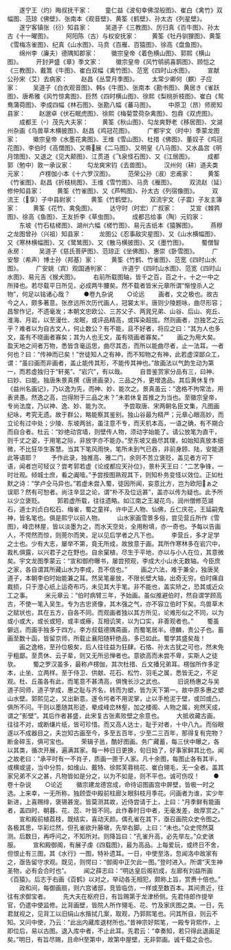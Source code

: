 <!-- { "loadSidebar": true } -->
　　遂宁王（灼）晦叔抚干家：
　　童仁益《波旬幸佛涅般图》、崔白《禽竹》双幅图、范琼《佛壁》、张南本《观音壁》、黄筌《鹤壁》、孙太古《列星壁》。
　　遂宁客镇张（衍）知县家：
　　吴道子《三教图》、厉归真《百牛图》、孙太古《十一曜图》。
　　阿阳陈（古）与权安抚家：
　　黄筌《牡丹驯狸图》、黄筌《雪梅冻雀图》、纪真《山水图》、马贲《百雁、百猿图》、徐高《盘鱼图》。
　　绵州李（廉夫）德隅知郡家：
　　徽宗皇帝《着色横山图》、郭熙《横山图》。
　　开封尹盛《章》季文家：
　　徽宗皇帝《风竹鸲鹆喜鹊图》、顾恺之《三教图》、戴篙《牛图》、崔白双幅《禽竹图》、范宽《四时山水图》。
　　宣献公孙宋（艾）去病家：
　　赵昌《丛萱月季图》。
　　太常少卿何（麒）子应家：
　　吴道子《白衣观音图》、韩《牛图》、张南本《勘书图》、黄居き《雀跃图》、唐希雅《风竹惊禽图》、巨然《四时横山图》、徐熙《梨桃折枝图》、崔白《鸳鸯蒲荷图》、李成四幅《林石图》、张勘八幅《蕃马图》。
　　中原卫（昂）师房知县家：
　　赵邈卓《伏石眠虎图》、徐熙《梅菊萱荷杂禽图》、包鼎《双虎图》。
　　成都王（）茂先大夫家：
　　黄筌《秋山图》、勾龙爽野老《移居图》、文湖州杂画《鸟兽草木横披图》、赵昌《鸡冠花图》。
　　广都宇文（时中）季蒙龙图家：
　　徽宗皇帝《水墨花禽图》、王维《雪山图》、杜措《佛图》、董奴子《鸡冠花图》、李伯时《高僧图》、又嘶展《二马图》、又明皇《八马图》、又水晶宫《明月馆图》、又退之《见大颠图》、江贯道《飞泉怪石图》、又《江居图》。
　　成都郭（勉中）敦一承议家：
　　勾龙爽宋钧《去兽图》。
　　汉州何（耕）道夫类元家：
　　卢楞伽小本《十六罗汉图》。
　　范荣公孙（淑）忠甫家：
　　黄筌《竹雀图》、赵昌《折枝桃图》、王维《雪竹图》、马贲《雁图》。
　　双流赵（延）修仲知县家：
　　黄筌《竹雀图》、又《芦鸭图》、孙太古《列宿像图》。
　　双流王（享）子中县尉家：
　　黄筌《竹鹤壁》。
　　双流宇文（子震）子友主簿家：
　　黄筌《花竹、禽兔图》。
　　达守时（时宏）广叔家：
　　艾宣《棘鹑图》、徐高《鱼图》、王友折李《草虫图》。
　　成都吕给事（陶）元钧家：
　　东坡《竹石枯槎图》、湖州六幅《槎竹图》、易元吉纸本《猿獬图》。
　　燕穆之龙图曾孙（兴祖）知县家：
　　龙图公《忍事敌灾星图》、又《山水横幅图》、又《寒林横幅图》、又《鹭鸶图》、又《散马横披图》、又《墨竹图》。
　　蜀僧智永房：
　　吴道子《慈氏菩萨图》、范琼正《坐佛图》、惠崇《卧雪图》。
　　广安黎（希声）博士孙（邦基）家：
　　黄筌《竹鹤、竹雀图》、范宽《四时山水图》。
　　广安姚（宾）观国通判家：
　　许道宁《四时山水图》、范宽《四时山水图》、易元吉《猴犬图》。
　　右前所载图轴，皆千之百，百之十，十之一中之所择也。若尽载平日所见，必成两牛腰矣。然不载者皆米元章所谓“惭惶杀人之物”，何足以铭诸心哉？
　　●卷九杂说
　　○论远
　　画者，文之极也。故古今之人，颇多著意。张彦远所次历代画人，冠裳太半。唐则少陵题咏，曲尽形容；昌黎作记，不遗毫发；本朝文忠欧公、三苏父子、两晁兄弟、山谷、后山、宛丘、淮海、月岩，以至漫仕、龙眠，或评品精高，或挥染超拔。然则画者，岂独艺之云乎？难者以为自古文人，何止数公？有不能，且不好者，将应之曰：“其为人也多文，虽有不晓画者寡矣；其为人也无文，虽有晓画者寡矣。”
　　画之为用大矣。盈天地之间者万物，悉皆含毫运思，曲尽其态，而所以能曲尽者，止一法耳。一者何也？曰：“传神而已矣！”世徒知人之有神，而不知物之有神，此若虚深鄙众工，谓：“虽曰画而非画者，盖止能传其形，不能传其神也。”故画法以气韵生动为第一，而若虚独归于“轩冕”、“岩穴”，有以哉。
　　自昔鉴赏家分品有三，曰神、曰妙、曰能。独唐朱景真撰《唐贤画录》，三品之外，更增逸品。其后黄休复作《益州名画记》，乃以逸为先，而神、妙、能次之。景真虽云：“逸格不拘常法，用表贤愚。然逸之高，岂得附于三品之末？”未若休复首推之为当也。至徽宗皇帝，专尚法度，乃以神、逸、妙、能为次。
　　予尝取唐、宋两朝名臣文集，凡图画纪咏，考究无遗。故于群公，略能察其鉴别。独山谷最为精严；元章心眼高妙，而立论有过中处；少陵、东坡两翁，虽注意不专，而天机本高，一语之确，有不期合而自合者。杜云：“妙绝动宫墙，则壁传人物，须动字始能了。请公放笔为直干，则千丈之姿，于用笔之际，非放字亦不能办。”至东坡又曲尽其理，如始知真放本细微，不比狂华生客慧。当其下笔风雨快，笔所未到气已吞，非前身顾、陆，安能道此等语耶？
　　予作此录，独推高、雅二门，余则不苦立褒贬，盖见者方可下语，闻者岂可轻议？尝考郭若虚《论成都应天孙位》，景朴天王曰：“二艺争锋，一时壮观。倾城士庶，看之阗噎。”予尝按图熟观其下，则知朴务变怪以效位。正如杜默之诗：“学卢仝马异也。”若虚未尝入蜀，徒因所闻，妄意比方，岂为欧阳ぁ之误耶？然有可恕者。尚注辛显之论，谓“朴不及位远甚”，盖亦以传为疑也。此予所以少立褒贬。
　　郭若虚所载，往往遗略。如江南之王凝花鸟，润州僧修范湖石，道士刘贞白松石、梅雀，蜀之童祥，许中正人物、仙佛，丘仁庆花，王延嗣鬼神，皆名笔也。俱是熙宁以前人物。
　　山水家画雪景多俗，尝见营丘所作《雪图》，峰峦林屋，皆以淡墨为之，而水天空处，全用粉填，亦一奇也。予每以告画人，不愕然而惊，则莞尔而笑，足以见后学者之凡下也。
　　李营丘，多才足学之士也。少有大志，屡举不第，竟无所成，故放意于画。其所作寒林多在岩穴中，裁札俱露，以兴君子之在野也。自余窠植，尽生于平地，亦以与小人在位，其意微矣。宇文龙图季蒙云：“宣和御府曝书，屡尝预观，李成大小山水无数轴。今臣庶之家，各自谓其所藏山水为李成，吾不信也。”
　　画之六法，难于兼全，独唐吴道子，本朝李伯时始能兼之耳。然吴笔豪放，不限长壁大轴，出奇无穷。伯时痛自裁损，只于澄心纸上运奇布巧，未见其大手笔。非不能也，盖实矫之，恐其或近众工之事。
　　米元章云：“伯时病臂三年，予始画。虽似推避伯时，然自谓学顾高古，不使一笔入吴生。专为古忠贤像，其木强之气，亦不容立伯时下矣。鸟兽草木之赋状也，其在五方，自各不同。而观画者独以其方所见，论难形似之不同，以为或小或大，或长或短，或丰或瘠，互相讥笑，以为口实，非善观者也。”
　　蜀虽僻远，而画手独多于四方。李方叔载德隅斋画，而蜀笔居半。德麟，贵公子也。蓄画至数十函，皆留京师，所载止襄阳随轩绝品，多已如此。蜀学其盛矣哉！
　　画之逸格，至孙位极矣，后人往往益为狂肆。石恪、孙太古犹之可也，然未免乎粗鄙。至贯休、云子辈，则又无所忌惮者也。意欲高而未尝不卑，实斯人之徒欤。
　　蜀之罗汉虽多，最称卢楞伽，其次杜措、丘文播兄弟耳。楞伽所作多定本，止坐、立两样。至于侍卫、供献、花石、松竹、羽毛之属，悉皆无之，不足观。杜、丘虽各有此，而笔意不甚清高，俱愧长沙之武也。
　　旧说杨惠之与吴道子同师，道子学成，惠之耻与齐名，转而为塑，皆为天下第一。故中原多惠之塑山水壁。郭熙见之，又出新意。遂令圬者不用泥掌，止以手枪泥于壁，或凹或凸，俱所不问。干则以墨随其形迹，晕成峰峦林壑，加之楼阁、人物之属，宛然天成，谓之“影壁”。其后作者甚盛，此宋复古张素败壁之余意也。
　　大抵收藏古画，往往不对，或断缣片纸，皆可珍惜。而又高人达士，耻于对者，十中八九。而俗眼遂以不成器目之，夫岂知古画至今，多至五百年，少至二三百年，那得复有完物？断金碎玉，俱可宝也。
　　荣辑子邕，酷好图画。务广藏蓄，每三伏中曝之，各以其类，循次开展，遍满其家。每一种日日更换，旬日始了，好事家鲜其比也。闻之故老曰：“承平时有一不肖子，质画一匣于人家。凡十余图，每图止各有其半，或横或竖，当中分剪，如维山、戴特、徐熙芙蓉桃花、崔白翎毛，无一全者。盖其家兄弟不义之甚，凡物皆如是分之，以为不如是，则不平也。诚可伤叹！
　　●卷十杂说
　　○论近
　　徽宗建龙德宫成，命待诏图画宫中屏壁，皆极一时之选。上来幸，一无所称，独顾壶中殿前柱廊ㄆ眼斜枝月季花。问画者为谁，实少年新进，上喜赐绯，褒锡甚宠。皆莫测其故，近侍尝请于上，上曰：“月季鲜有能画者，盖四时、朝暮、花、蕊、叶皆不同。此作春时日中者，无毫发差，故厚赏之。”
　　宣和殿前植荔枝，既结实，喜动天颜。偶孔雀在其下，亟召画院众史令图之。各极其思，华彩烂然，但孔雀欲升藤墩，先举右脚。上曰：“未也。”众史愕然莫测。后数日，再呼问之，不知所对。则降旨曰：“孔雀升高，必先举左。”众史骇服。
　　宣和殿御阁，有展子虔《四载图》，最为高品。上每爱玩，或终日不舍，但恨止有三图，其《水行》一图，特补遗耳。一日，中使至洛，忽闻洛中故家有之，亟告留守求观。既见，则愕曰：“御阁中正欠此一图。”登时进入。所谓“天生神圣物，必有会合时也”。
　　闻之薛志曰：“明达皇后阁初成，左廊有刘益所画《百猿》。后志于右画《百鹤》以对之，举动各无相犯，颇称上旨，赏赉十倍也。”
　　政和间，每御画扇，则六宫诸邸，竞皆临仿，一样或至数百本。其间贵近，往往有求御宝者。
　　先大夫在枢府日，有旨赐第于龙津桥侧。先君侍郎作提举官，仍遣中使监修。比背画壁，皆院人所作翎毛、花、竹及家庆图之类。一日，先君就视之，见背工以旧绢山水揩拭几案，取观，乃郭熙笔也。问其所自，则云不知。又问中使，乃云：“此出内藏库退材所也。”昔神宗好熙笔，一殿专背熙作，上即位后，易以古图。退入库中者，不止此耳。先君云：“幸奏知，若只得此退画足矣。”明日，有旨尽赐，且命至第中，故第中屋壁，无非郭画。诚千载之会也。
